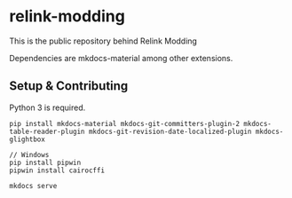 # relink-modding

This is the public repository behind Relink Modding

Dependencies are mkdocs-material among other extensions.

## Setup & Contributing

Python 3 is required.
```
pip install mkdocs-material mkdocs-git-committers-plugin-2 mkdocs-table-reader-plugin mkdocs-git-revision-date-localized-plugin mkdocs-glightbox
```

```
// Windows
pip install pipwin 
pipwin install cairocffi
```

```
mkdocs serve
```

